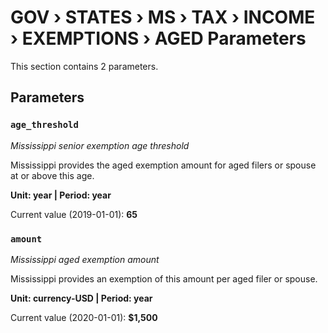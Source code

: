 # GOV › STATES › MS › TAX › INCOME › EXEMPTIONS › AGED Parameters

This section contains 2 parameters.

## Parameters

### `age_threshold`
*Mississippi senior exemption age threshold*

Mississippi provides the aged exemption amount for aged filers or spouse at or above this age.

**Unit: year | Period: year**

Current value (2019-01-01): **65**


### `amount`
*Mississippi aged exemption amount*

Mississippi provides an exemption of this amount per aged filer or spouse.

**Unit: currency-USD | Period: year**

Current value (2020-01-01): **$1,500**

